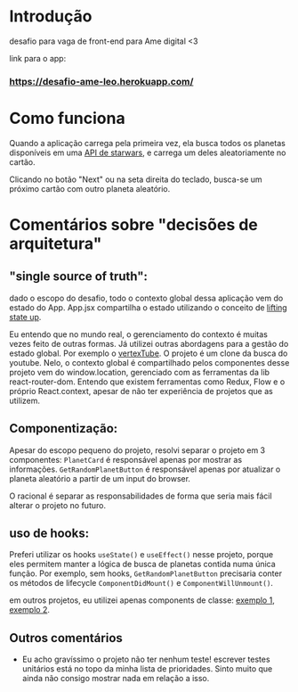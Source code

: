 # Introdução
desafio para vaga de front-end para Ame digital <3

link para o app:

### https://desafio-ame-leo.herokuapp.com/

# Como funciona
Quando a aplicação carrega pela primeira vez, ela busca todos os planetas disponíveis em uma [API de starwars](https://swapi.co/), e carrega um deles aleatoriamente no cartão.


Clicando no botão "Next" ou na seta direita do teclado, busca-se um próximo cartão com outro planeta aleatório.


# Comentários sobre "decisões de arquitetura"
##  "single source of truth":
dado o escopo do desafio, todo o contexto global dessa aplicação vem do estado do App. App.jsx compartilha o estado utilizando o conceito de [lifting state up](https://reactjs.org/docs/lifting-state-up.html).

Eu entendo que no mundo real, o gerenciamento do contexto é muitas vezes feito de outras formas. Já utilizei outras abordagens para a gestão do estado global. Por exemplo o [vertexTube](https://github.com/lpolon/desafio-vertexTube). O projeto é um clone da busca do youtube. Nelo, o contexto global é compartilhado pelos componentes desse projeto vem do window.location, gerenciado com as ferramentas da lib react-router-dom. Entendo que existem ferramentas como Redux, Flow e o próprio React.context, apesar de não ter experiência de projetos que as utilizem.

## Componentização:
Apesar do escopo pequeno do projeto, resolvi separar o projeto em 3 componentes: `PlanetCard` é responsável apenas por mostrar as informações. `GetRandomPlanetButton` é responsável apenas por atualizar o planeta aleatório a partir de um input do browser.

O racional é separar as responsabilidades de forma que seria mais fácil alterar o projeto no futuro.

## uso de hooks: 
Preferi utilizar os hooks `useState()` e `useEffect()` nesse projeto, porque eles permitem manter a lógica de busca de planetas contida numa única função. Por exemplo, sem hooks, `GetRandomPlanetButton` precisaria conter os métodos de lifecycle `ComponentDidMount()` e `ComponentWillUnmount()`.

em outros projetos, eu utilizei apenas components de classe:
[exemplo 1](https://github.com/lpolon/doghub-challange), [exemplo 2](https://github.com/lpolon/code-academy-jammming).


## Outros comentários
- Eu acho gravíssimo o projeto não ter nenhum teste! escrever testes unitários está no topo da minha lista de prioridades. Sinto muito que ainda não consigo mostrar nada em relação a isso.